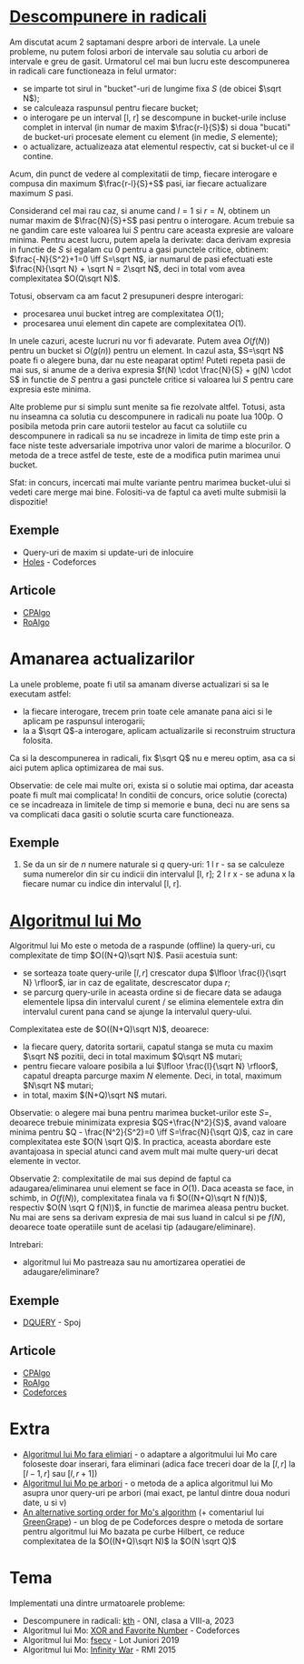 # [Descompunere in radicali](https://cp-algorithms.com/data_structures/sqrt_decomposition.html)

Am discutat acum 2 saptamani despre arbori de intervale. La unele probleme, nu putem folosi arbori de intervale sau solutia cu arbori de intervale e greu de gasit. Urmatorul cel mai bun lucru este descompunerea in radicali care functioneaza in felul urmator:
 - se imparte tot sirul in "bucket"-uri de lungime fixa $S$ (de obicei $\sqrt N$);
 - se calculeaza raspunsul pentru fiecare bucket;
 - o interogare pe un interval [l, r] se descompune in bucket-urile incluse complet in interval (in numar de maxim $\frac{r-l}{S}$) si doua "bucati" de bucket-uri procesate element cu element (in medie, $S$ elemente);
 - o actualizare, actualizeaza atat elementul respectiv, cat si bucket-ul ce il contine.

Acum, din punct de vedere al complexitatii de timp, fiecare interogare e compusa din maximum $\frac{r-l}{S}+S$ pasi, iar fiecare actualizare maximum $S$ pasi.

Considerand cel mai rau caz, si anume cand $l=1$ si $r=N$, obtinem un numar maxim de $\frac{N}{S}+S$ pasi pentru o interogare. Acum trebuie sa ne gandim care este valoarea lui $S$ pentru care aceasta expresie are valoare minima. Pentru acest lucru, putem apela la derivate: daca derivam expresia in functie de $S$ si egalam cu $0$ pentru a gasi punctele critice, obtinem: $\frac{-N}{S^2}+1=0 \iff S=\sqrt N$, iar numarul de pasi efectuati este $\frac{N}{\sqrt N} + \sqrt N = 2\sqrt N$, deci in total vom avea complexitatea $O(Q\sqrt N)$.

Totusi, observam ca am facut 2 presupuneri despre interogari:
 - procesarea unui bucket intreg are complexitatea $O(1)$;
 - procesarea unui element din capete are complexitatea $O(1)$.

In unele cazuri, aceste lucruri nu vor fi adevarate. Putem avea $O(f(N))$ pentru un bucket si $O(g(n))$ pentru un element. In cazul asta, $S=\sqrt N$ poate fi o alegere buna, dar nu este neaparat optim! Puteti repeta pasii de mai sus, si anume de a deriva expresia $f(N) \cdot \frac{N}{S} + g(N) \cdot S$ in functie de $S$ pentru a gasi punctele critice si valoarea lui $S$ pentru care expresia este minima.

Alte probleme pur si simplu sunt menite sa fie rezolvate altfel. Totusi, asta nu inseamna ca solutia cu descompunere in radicali nu poate lua 100p. O posibila metoda prin care autorii testelor au facut ca solutiile cu descompunere in radicali sa nu se incadreze in limita de timp este prin a face niste teste adversariale impotriva unor valori de marime a blocurilor. O metoda de a trece astfel de teste, este de a modifica putin marimea unui bucket.

Sfat: in concurs, incercati mai multe variante pentru marimea bucket-ului si vedeti care merge mai bine. Folositi-va de faptul ca aveti multe submisii la dispozitie!

## Exemple

 - Query-uri de maxim si update-uri de inlocuire
 - [Holes](https://codeforces.com/contest/13/problem/E) - Codeforces

## Articole

 - [CPAlgo](https://cp-algorithms.com/data_structures/sqrt_decomposition.html)
 - [RoAlgo](https://edu.roalgo.ro/dificil/square-root-decomposition/)

# Amanarea actualizarilor

La unele probleme, poate fi util sa amanam diverse actualizari si sa le executam astfel:
 - la fiecare interogare, trecem prin toate cele amanate pana aici si le aplicam pe raspunsul interogarii;
 - la a $\sqrt Q$-a interogare, aplicam actualizarile si reconstruim structura folosita.

Ca si la descompunerea in radicali, fix $\sqrt Q$ nu e mereu optim, asa ca si aici putem aplica optimizarea de mai sus.

Observatie: de cele mai multe ori, exista si o solutie mai optima, dar aceasta poate fi mult mai complicata! In conditii de concurs, orice solutie (corecta) ce se incadreaza in limitele de timp si memorie e buna, deci nu are sens sa va complicati daca gasiti o solutie scurta care functioneaza.

## Exemple

 1. Se da un sir de $n$ numere naturale si $q$ query-uri: 1 l r - sa se calculeze suma numerelor din sir cu indicii din intervalul [l, r]; 2 l r x - se aduna x la fiecare numar cu indice din intervalul [l, r].

# [Algoritmul lui Mo](https://cp-algorithms.com/data_structures/sqrt_decomposition.html#mos-algorithm)

Algoritmul lui Mo este o metoda de a raspunde (offline) la query-uri, cu complexitate de timp $O((N+Q)\sqrt N)$. Pasii acestuia sunt:
 - se sorteaza toate query-urile $[l, r]$ crescator dupa $\lfloor \frac{l}{\sqrt N} \rfloor$, iar in caz de egalitate, descrescator dupa $r$;
 - se parcurg query-urile in aceasta ordine si de fiecare data se adauga elementele lipsa din intervalul curent / se elimina elementele extra din intervalul curent pana cand se ajunge la intervalul query-ului.

Complexitatea este de $O((N+Q)\sqrt N)$, deoarece:
 - la fiecare query, datorita sortarii, capatul stanga se muta cu maxim $\sqrt N$ pozitii, deci in total maximum $Q\sqrt N$ mutari;
 - pentru fiecare valoare posibila a lui $\lfloor \frac{l}{\sqrt N} \rfloor$, capatul dreapta parcurge maxim $N$ elemente. Deci, in total, maximum $N\sqrt N$ mutari;
 - in total, maxim $(N+Q)\sqrt N$ mutari.

Observatie: o alegere mai buna pentru marimea bucket-urilor este $S=$, deoarece trebuie minimizata expresia $QS+\frac{N^2}{S}$, avand valoare minima pentru $Q - \frac{N^2}{S^2}=0 \iff S=\frac{N}{\sqrt Q}$, caz in care complexitatea este $O(N \sqrt Q)$. In practica, aceasta abordare este avantajoasa in special atunci cand avem mult mai multe query-uri decat elemente in vector.

Observatie 2: complexitatile de mai sus depind de faptul ca adaugarea/eliminarea unui element se face in $O(1)$. Daca aceasta se face, in schimb, in $O(f(N))$, complexitatea finala va fi $O((N+Q)\sqrt N f(N))$, respectiv $O(N \sqrt Q f(N))$, in functie de marimea aleasa pentru bucket. Nu mai are sens sa derivam expresia de mai sus luand in calcul si pe $f(N)$, deoarece toate operatiile sunt de acelasi tip (adaugare/eliminare).

Intrebari:
 - algoritmul lui Mo pastreaza sau nu amortizarea operatiei de adaugare/eliminare?

## Exemple

 - [DQUERY](https://www.spoj.com/problems/DQUERY/) - Spoj

## Articole

 - [CPAlgo](https://cp-algorithms.com/data_structures/sqrt_decomposition.html#mos-algorithm)
 - [RoAlgo](https://edu.roalgo.ro/dificil/square-root-decomposition/#impartirea-queryurilor-in-bucati-de-radical-algoritmul-lui-mo)
 - [Codeforces](https://codeforces.com/blog/entry/81716)

# Extra

 - [Algoritmul lui Mo fara elimiari](https://codeforces.com/blog/entry/7383#comment-161520) - o adaptare a algoritmului lui Mo care foloseste doar inserari, fara eliminari (adica face treceri doar de la $[l, r]$ la $[l - 1, r]$ sau $[l, r + 1]$)
 - [Algoritmul lui Mo pe arbori](https://codeforces.com/blog/entry/43230) - o metoda de a aplica algoritmul lui Mo asupra unor query-uri pe arbori (mai exact, pe lantul dintre doua noduri date, u si v)
 - [An alternative sorting order for Mo's algorithm](https://codeforces.com/blog/entry/61203) (+ comentariul lui [GreenGrape](https://codeforces.com/blog/entry/61203?#comment-451304)) - un blog de pe Codeforces despre o metoda de sortare pentru algoritmul lui Mo bazata pe curbe Hilbert, ce reduce complexitatea de la $O((N+Q)\sqrt N)$ la $O(N \sqrt Q)$

# Tema

Implementati una dintre urmatoarele probleme:

 - Descompunere in radicali: [kth](https://kilonova.ro/problems/542) - ONI, clasa a VIII-a, 2023
 - Algoritmul lui Mo: [XOR and Favorite Number](https://codeforces.com/problemset/problem/617/E) - Codeforces
 - Algoritmul lui Mo: [fsecv](https://kilonova.ro/problems/1814) - Lot Juniori 2019
 - Algoritmul lui Mo: [Infinity War](https://kilonova.ro/problems/1837) - RMI 2015

